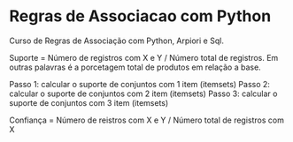 # Regras de Associacao com Python
Curso de Regras de Associação com Python, Arpiori e Sql.

Suporte = Número de registros com X e Y / Número total de registros. Em outras palavras é a porcetagem total de produtos em relação a base.  

Passo 1: calcular o suporte de conjuntos com 1 item (itemsets)
Passo 2: calcular o suporte de conjuntos com 2 item (itemsets)
Passo 3: calcular o suporte de conjuntos com 3 item (itemsets)  

Confiança = Número de reistros com X e Y / Número total de registros com X

